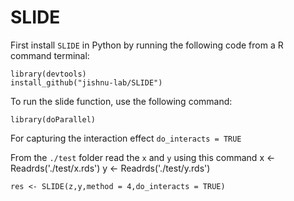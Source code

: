 # SLIDE
First install `SLIDE` in Python by running the following code from a  R command terminal:



```library(devtools)```   
```install_github("jishnu-lab/SLIDE")```


To run the slide function, use the following command:

```library(doParallel)```

For capturing the interaction effect ```do_interacts = TRUE```


From the  ```./test``` folder read the ```x``` and ```y``` using this command
x <- Readrds('./test/x.rds')
y <- Readrds('./test/y.rds') 

```res <- SLIDE(z,y,method = 4,do_interacts = TRUE)```


   
